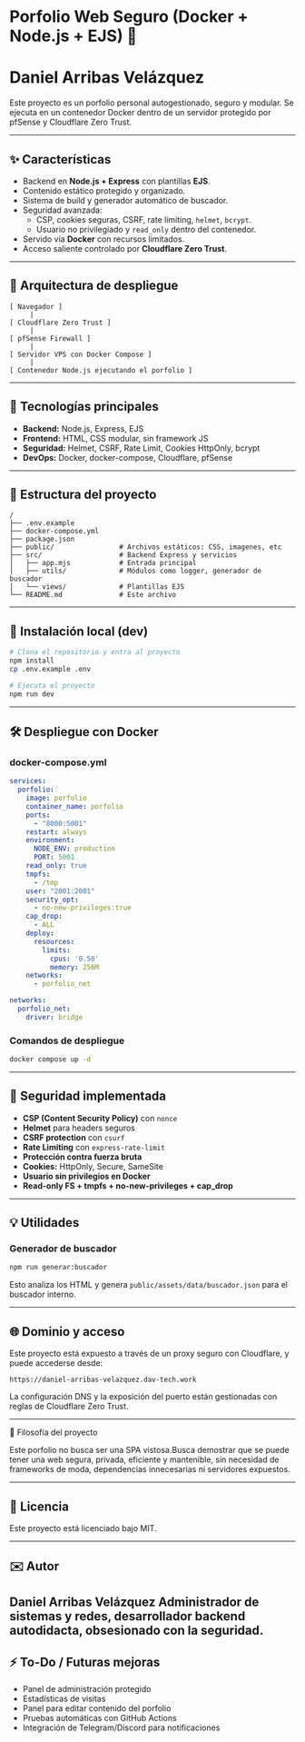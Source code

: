 
#  Porfolio Web Seguro (Docker + Node.js + EJS) 🔐
#  Daniel Arribas Velázquez

Este proyecto es un porfolio personal autogestionado, seguro y modular. Se ejecuta en un contenedor Docker dentro de un servidor protegido por pfSense y Cloudflare Zero Trust.

---

## ✨ Características

- Backend en **Node.js + Express** con plantillas **EJS**.
- Contenido estático protegido y organizado.
- Sistema de build y generador automático de buscador.
- Seguridad avanzada:
  - CSP, cookies seguras, CSRF, rate limiting, `helmet`, `bcrypt`.
  - Usuario no privilegiado y `read_only` dentro del contenedor.
- Servido vía **Docker** con recursos limitados.
- Acceso saliente controlado por **Cloudflare Zero Trust**.

---

## 🚸 Arquitectura de despliegue

```text
[ Navegador ]
     |
[ Cloudflare Zero Trust ]
     |
[ pfSense Firewall ]
     |
[ Servidor VPS con Docker Compose ]
     |
[ Contenedor Node.js ejecutando el porfolio ]
```

---

## 🚀 Tecnologías principales

- **Backend:** Node.js, Express, EJS
- **Frontend:** HTML, CSS modular, sin framework JS
- **Seguridad:** Helmet, CSRF, Rate Limit, Cookies HttpOnly, bcrypt
- **DevOps:** Docker, docker-compose, Cloudflare, pfSense

---

## 📁 Estructura del proyecto

```
/
├── .env.example
├── docker-compose.yml
├── package.json
├── public/                # Archivos estáticos: CSS, imagenes, etc
├── src/                   # Backend Express y servicios
│   ├── app.mjs            # Entrada principal
│   ├── utils/             # Módulos como logger, generador de buscador
│   └── views/             # Plantillas EJS
└── README.md              # Este archivo
```

---

## 🔧 Instalación local (dev)

```bash
# Clona el repositorio y entra al proyecto
npm install
cp .env.example .env

# Ejecuta el proyecto
npm run dev
```

---

## 🛠️ Despliegue con Docker

### docker-compose.yml
```yaml
services:
  porfolio:
    image: porfolio
    container_name: porfolio
    ports:
      - "8000:5001"
    restart: always
    environment:
      NODE_ENV: production
      PORT: 5001
    read_only: true
    tmpfs:
      - /tmp
    user: "2001:2001"
    security_opt:
      - no-new-privileges:true
    cap_drop:
      - ALL
    deploy:
      resources:
        limits:
          cpus: '0.50'
          memory: 256M
    networks:
      - porfolio_net

networks:
  porfolio_net:
    driver: bridge
```

### Comandos de despliegue
```bash
docker compose up -d
```

---

## 🔐 Seguridad implementada

- **CSP (Content Security Policy)** con `nonce`
- **Helmet** para headers seguros
- **CSRF protection** con `csurf`
- **Rate Limiting** con `express-rate-limit`
- **Protección contra fuerza bruta**
- **Cookies:** HttpOnly, Secure, SameSite
- **Usuario sin privilegios en Docker**
- **Read-only FS + tmpfs + no-new-privileges + cap_drop**

---

## 💡 Utilidades

### Generador de buscador
```bash
npm run generar:buscador
```
Esto analiza los HTML y genera `public/assets/data/buscador.json` para el buscador interno.

---

## 🌐 Dominio y acceso

Este proyecto está expuesto a través de un proxy seguro con Cloudflare, y puede accederse desde:

```
https://daniel-arribas-velazquez.dav-tech.work
```

La configuración DNS y la exposición del puerto están gestionadas con reglas de Cloudflare Zero Trust.

---

🧠 Filosofía del proyecto

Este porfolio no busca ser una SPA vistosa.Busca demostrar que se puede tener una web segura, privada, eficiente y mantenible, sin necesidad de frameworks de moda, dependencias innecesarias ni servidores expuestos.

---
## 📜 Licencia

Este proyecto está licenciado bajo MIT.

---

## ✉️ Autor

Daniel Arribas Velázquez  Administrador de sistemas y redes, desarrollador backend autodidacta, obsesionado con la seguridad.
---

## ⚡ To-Do / Futuras mejoras

- Panel de administración protegido
- Estadísticas de visitas
- Panel para editar contenido del porfolio
- Pruebas automáticas con GitHub Actions
- Integración de Telegram/Discord para notificaciones


